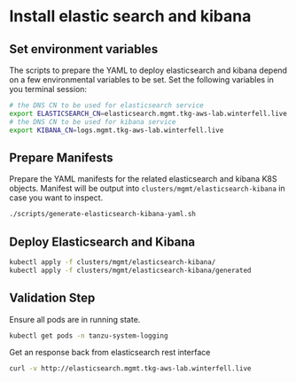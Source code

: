 # Install elastic search and kibana

## Set environment variables

The scripts to prepare the YAML to deploy elasticsearch and kibana depend on a few environmental variables to be set.  Set the following variables in you terminal session:

```bash
# the DNS CN to be used for elasticsearch service
export ELASTICSEARCH_CN=elasticsearch.mgmt.tkg-aws-lab.winterfell.live
# the DNS CN to be used for kibana service
export KIBANA_CN=logs.mgmt.tkg-aws-lab.winterfell.live
```

## Prepare Manifests

Prepare the YAML manifests for the related elasticsearch and kibana K8S objects.  Manifest will be output into `clusters/mgmt/elasticsearch-kibana` in case you want to inspect.

```bash
./scripts/generate-elasticsearch-kibana-yaml.sh
```

## Deploy Elasticsearch and Kibana

```bash
kubectl apply -f clusters/mgmt/elasticsearch-kibana/
kubectl apply -f clusters/mgmt/elasticsearch-kibana/generated
```

## Validation Step

Ensure all pods are in running state.

```bash
kubectl get pods -n tanzu-system-logging
```

Get an response back from elasticsearch rest interface

```bash
curl -v http://elasticsearch.mgmt.tkg-aws-lab.winterfell.live
```